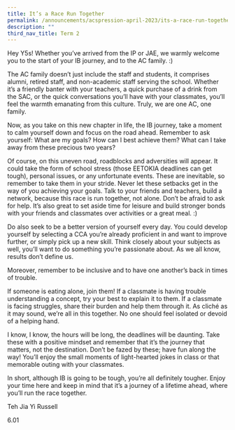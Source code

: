 ```yaml
---
title: It’s a Race Run Together
permalink: /announcements/acspression-april-2023/its-a-race-run-together/
description: ""
third_nav_title: Term 2
---
```

Hey Y5s! Whether you’ve arrived from the IP or JAE, we warmly welcome you to the start of your IB journey, and to the AC family. :)

The AC family doesn’t just include the staff and students, it comprises alumni, retired staff, and non-academic staff serving the school. Whether it’s a friendly banter with your teachers, a quick purchase of a drink from the SAC, or the quick conversations you’ll have with your classmates, you’ll feel the warmth emanating from this culture. Truly, we are one AC, one family.

Now, as you take on this new chapter in life, the IB journey, take a moment to calm yourself down and focus on the road ahead. Remember to ask yourself: What are my goals? How can I best achieve them? What can I take away from these precious two years?

Of course, on this uneven road, roadblocks and adversities will appear. It could take the form of school stress (those EETOKIA deadlines can get tough), personal issues, or any unfortunate events. These are inevitable, so remember to take them in your stride. Never let these setbacks get in the way of you achieving your goals. Talk to your friends and teachers, build a network, because this race is run together, not alone. Don’t be afraid to ask for help. It’s also great to set aside time for leisure and build stronger bonds with your friends and classmates over activities or a great meal. :)

Do also seek to be a better version of yourself every day. You could develop yourself by selecting a CCA you’re already proficient in and want to improve further, or simply pick up a new skill. Think closely about your subjects as well, you’ll want to do something you’re passionate about. As we all know, results don’t define us.

Moreover, remember to be inclusive and to have one another’s back in times of trouble.

If someone is eating alone, join them! If a classmate is having trouble understanding a concept, try your best to explain it to them. If a classmate is facing struggles, share their burden and help them through it. As cliché as it may sound, we’re all in this together. No one should feel isolated or devoid of a helping hand.

I know, I know, the hours will be long, the deadlines will be daunting. Take these with a positive mindset and remember that it’s the journey that matters, not the destination. Don’t be fazed by these; have fun along the way! You’ll enjoy the small moments of light-hearted jokes in class or that memorable outing with your classmates. 

In short, although IB is going to be tough, you’re all definitely tougher. Enjoy your time here and keep in mind that it’s a journey of a lifetime ahead, where you’ll run the race together.

Teh Jia Yi Russell 

6.01